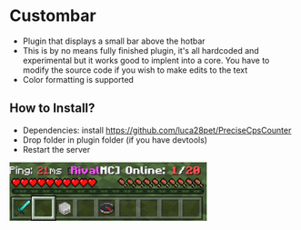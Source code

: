 # Custombar
- Plugin that displays a small bar above the hotbar
- This is by no means fully finished plugin, it's all hardcoded and experimental but it works good to implent into a core. You have to modify the source code if you wish to make edits to the text
- Color formatting is supported

## How to Install?
* Dependencies: install https://github.com/luca28pet/PreciseCpsCounter
* Drop folder in plugin folder (if you have devtools) 
* Restart the server

![header image](https://github.com/Ignaciox/Custombar/blob/main/example.png)
